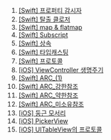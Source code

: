 1. [[Swift] 프로퍼티 감시자](https://velog.io/@chagmn/Swift-프로퍼티-감시자)
2. [[Swift] 탈출 클로저](https://velog.io/@chagmn/Swift-탈출-클로저)
3. [[Swift] map & flatmap](https://velog.io/@chagmn/Swift-map-flatmap)
4. [[Swift] Subscript](https://velog.io/@chagmn/Swift-Subscript)
5. [[Swift] 상속](https://velog.io/@chagmn/Swift-상속)
6. [[Swift] 타입캐스팅](https://velog.io/@chagmn/Swift-타입캐스팅)
7. [[Swift] 프로토콜](https://velog.io/@chagmn/Swift프로토콜)
8. [[iOS] ViewController 생명주기](https://velog.io/@chagmn/iOS-ViewController-생명주기)
9. [[Swift] ARC_(1)](https://velog.io/@chagmn/Swift-ARC1)
10. [[Swift] ARC_강한참조](https://velog.io/@chagmn/SwiftARC강한참조)
11. [[Swift] ARC_약한참조](https://velog.io/@chagmn/Swift-ARC약한참조)
12. [[Swift] ARC_미소유참조](https://velog.io/@chagmn/Swift-ARC미소유참조)
13. [[iOS] 둥근 모서리](https://velog.io/@chagmn/iOS-둥근-모서리)
14. [[iOS] PickerView](https://velog.io/@chagmn/iOS-PickerView)
15. [[iOS] UITableView의 프로토콜](https://velog.io/@chagmn/iOS-UITableView의-프로토콜)
